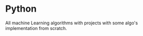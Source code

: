 # Python

All machine Learning algorithms with projects with some algo's implementation from scratch.
